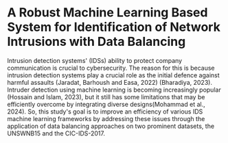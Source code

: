 # <b>A Robust Machine Learning Based System for Identification of Network Intrusions with Data Balancing</b> <div align="center">
Intrusion detection systems' (IDSs) ability to protect company communication is crucial to 
cybersecurity. The reason for this is because intrusion detection systems play a crucial role as 
the initial defence against harmful assaults (Jaradat, Barhoush and Easa, 2022) (Bharadiya, 
2023). Intruder detection using machine learning is becoming increasingly popular (Hossain 
and Islam, 2023), but it still has some limitations that may be efficiently overcome by 
integrating diverse designs(Mohammad et al., 2024). So, this study's goal is to improve an 
efficiency of various IDS machine learning frameworks by addressing these issues through 
the application of data balancing approaches on two prominent datasets, the UNSWNB15 and 
the CIC-IDS-2017.

